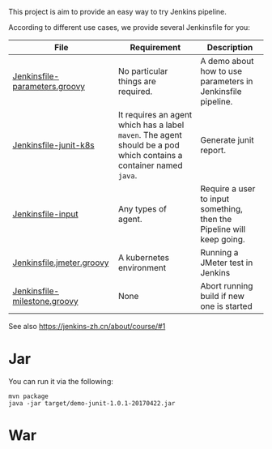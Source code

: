 This project is aim to provide an easy way to try Jenkins pipeline.

According to different use cases, we provide several Jenkinsfile for you:

|File|Requirement|Description|
|---|---|---|
|[Jenkinsfile-parameters.groovy](Jenkinsfile-parameters.groovy)|No particular things are required.|A demo about how to use parameters in Jenkinsfile pipeline.|
|[Jenkinsfile-junit-k8s](Jenkinsfile-junit-k8s)|It requires an agent which has a label `maven`. The agent should be a pod which contains a container named `java`.|Generate junit report.|
|[Jenkinsfile-input](Jenkinsfile-input)|Any types of agent.|Require a user to input something, then the Pipeline will keep going.|
|[Jenkinsfile.jmeter.groovy](Jenkinsfile.jmeter.groovy)|A kubernetes environment|Running a JMeter test in Jenkins|
|[Jenkinsfile-milestone.groovy](Jenkinsfile-milestone.groovy)|None|Abort running build if new one is started|
See also https://jenkins-zh.cn/about/course/#1

# Jar

You can run it via the following:

```
mvn package
java -jar target/demo-junit-1.0.1-20170422.jar
```

# War
